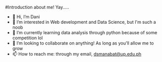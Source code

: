#Introduction about me! Yay.....

- 👋 Hi, I’m Dani
- 👀 I’m interested in Web development and Data Science, but I'm such a noob
- 🌱 I’m currently learning data analysis through python because of some competition lol
- 💞️ I’m looking to collaborate on anything! As long as you'll allow me to grow
- 📫 How to reach me: through my email, dsmanabat@up.edu.ph

<!---
semiking234/semiking234 is a ✨ special ✨ repository because its `README.md` (this file) appears on your GitHub profile.
You can click the Preview link to take a look at your changes.
--->

